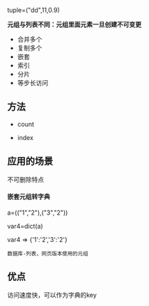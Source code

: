 tuple=\("dd",11,0.9\)

**元组与列表不同：元组里面元素一旦创建不可变更**

* 合并多个
* 复制多个
* 嵌套
* 索引
* 分片
* 等步长访问

## 方法

* count

* index

## 应用的场景

不可删除特点

#### 嵌套元组转字典

a=\(\("1","2"\),\("3","2"\)\)

var4=dict\(a\)

var4 =&gt; {'1':'2','3':'2'}

```
数据库-列表，网页版本使用的元组
```

## 优点

访问速度快，可以作为字典的key



